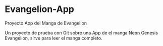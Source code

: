 # Evangelion-App
Proyecto App del Manga de Evangelion

Un proyecto de prueba con Git sobre una App de el manga Neon Genesis Evangelion, sirve para leer el manga completo.
